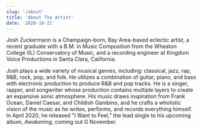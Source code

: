 ```yaml
---
slug: '/about'
title: 'About The Artist'
date: '2020-10-21'
---
```


Josh Zuckermann is a Champaign-born, Bay Area-based eclectic artist, a recent graduate with a B.M. in Music Composition from the Wheaton College (IL) Conservatory of Music, and a recording engineer at Kingdom Voice Productions in Santa Clara, California.

Josh plays a wide variety of musical genres, including: classical, jazz, rap, R&B, rock, pop, and folk. He utilizes a combination of guitar, piano, and bass with electronic production to produce R&B and pop tracks. He is a singer, rapper, and songwriter whose production contains multiple layers to create an expansive sonic atmosphere. His music draws inspiration from Frank Ocean, Daniel Caesar, and Childish Gambino, and he crafts a wholistic vision of the music as he writes, performs, and records everything himself. In April 2020, he released "I Want to Feel," the lead single to his upcoming album, _Awakening_, coming out G November.
